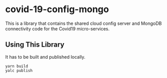 # covid-19-config-mongo

This is a library that contains the shared cloud config server and MongoDB connectivity code for the Covid19 micro-services.

## Using This Library

It has to be built and published locally.

```
yarn build
yalc publish
```